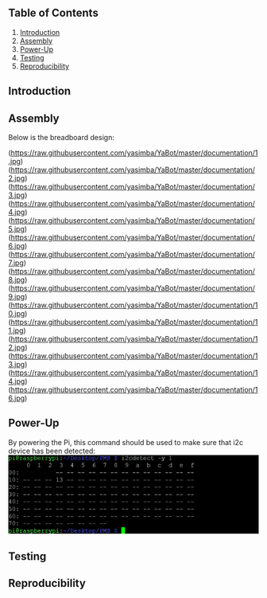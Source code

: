 
## Table of Contents
1. [Introduction](#introduction)
2. [Assembly](#assembly)
3. [Power-Up](#power-up)
4. [Testing](#testing)
5. [Reproducibility](#reproducibility)



## Introduction


## Assembly

Below is the breadboard design:

(https://raw.githubusercontent.com/yasimba/YaBot/master/documentation/1.jpg)
(https://raw.githubusercontent.com/yasimba/YaBot/master/documentation/2.jpg)
(https://raw.githubusercontent.com/yasimba/YaBot/master/documentation/3.jpg)
(https://raw.githubusercontent.com/yasimba/YaBot/master/documentation/4.jpg)
(https://raw.githubusercontent.com/yasimba/YaBot/master/documentation/5.jpg)
(https://raw.githubusercontent.com/yasimba/YaBot/master/documentation/6.jpg)
(https://raw.githubusercontent.com/yasimba/YaBot/master/documentation/7.jpg)
(https://raw.githubusercontent.com/yasimba/YaBot/master/documentation/8.jpg)
(https://raw.githubusercontent.com/yasimba/YaBot/master/documentation/9.jpg)
(https://raw.githubusercontent.com/yasimba/YaBot/master/documentation/10.jpg)
(https://raw.githubusercontent.com/yasimba/YaBot/master/documentation/11.jpg)
(https://raw.githubusercontent.com/yasimba/YaBot/master/documentation/12.jpg)
(https://raw.githubusercontent.com/yasimba/YaBot/master/documentation/13.jpg)
(https://raw.githubusercontent.com/yasimba/YaBot/master/documentation/14.jpg)
(https://raw.githubusercontent.com/yasimba/YaBot/master/documentation/16.jpg)

## Power-Up
By powering the Pi, this command should be used to make sure that i2c device has been detected:
![](https://raw.githubusercontent.com/davista123/ParkingManagementSystem/master/documentation/i2c_test.PNG)

## Testing

## Reproducibility
